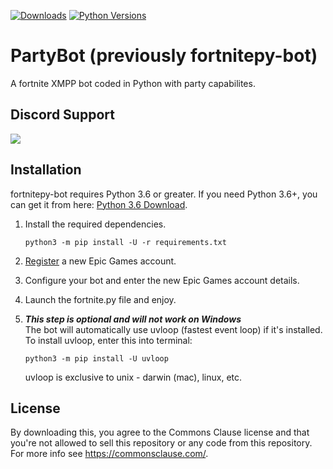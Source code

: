 [![Downloads](https://pepy.tech/badge/benbotasync)](https://pepy.tech/project/benbotasync)
[![Python Versions](https://img.shields.io/pypi/pyversions/fortnitepy.svg)](https://www.python.org/downloads/release/python-360/) 


# PartyBot (previously fortnitepy-bot)
A fortnite XMPP bot coded in Python with party capabilites.

## Discord Support
<a href="https://discord.gg/8heARRB"><img src="https://discordapp.com/api/guilds/624635034225213440/widget.png?style=banner2"></a>

## Installation
fortnitepy-bot requires Python 3.6 or greater. If you need Python 3.6+, you can get it from here: [Python 3.6 Download](https://www.python.org/downloads/release/python-360/ "Python 3.6 Download").


1. Install the required dependencies.

    ```
    python3 -m pip install -U -r requirements.txt
    ```

2. [Register](https://epicgames.com/id/register) a new Epic Games account.

3. Configure your bot and enter the new Epic Games account details.

3. Launch the fortnite.py file and enjoy.

4. ***This step is optional and will not work on Windows*** <br>The bot will automatically use uvloop (fastest event loop) if it's installed. To install uvloop, enter this into terminal:

    ```
    python3 -m pip install -U uvloop
    ```
    uvloop is exclusive to unix - darwin (mac), linux, etc. 

## License
By downloading this, you agree to the Commons Clause license and that you're not allowed to sell this repository or any code from this repository. For more info see https://commonsclause.com/.
